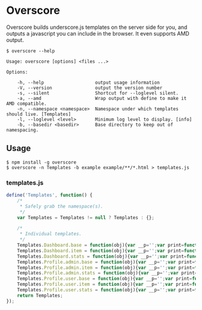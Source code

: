 Overscore
=========

Overscore builds underscore.js templates on the server side for you, and
outputs a javascript you can include in the browser. It even supports AMD
output.

    $ overscore --help

    Usage: overscore [options] <files ...>

    Options:

        -h, --help                   output usage information
        -V, --version                output the version number
        -s, --silent                 Shortcut for --loglevel silent.
        -a, --amd                    Wrap output with define to make it AMD compatible.
        -n, --namespace <namespace>  Namespace under which templates should live. [Templates]
        -l, --loglevel <level>       Minimum log level to display. [info]
        -b, --basedir <basedir>      Base directory to keep out of namespacing.

Usage
-----

    $ npm install -g overscore
    $ overscore -n Templates -b example example/**/*.html > templates.js

### templates.js

```javascript
define('Templates', function() {
    /*
     * Safely grab the namespace(s).
     */
    var Templates = Templates != null ? Templates : {};

    /*
     * Individual templates.
     */
    Templates.Dashboard.base = function(obj){var __p='';var print=function(){__p+=Array.prototype.join.call(arguments, '')};with(obj||{}){__p+='<!DOCTYPE HTML>\n<html lang="en">\n<head>\n    <meta charset="UTF-8">\n    <title></title>\n</head>\n<body>\n    '+( "Hello, world." )+'\n</body>\n</html>';}return __p;};
    Templates.Dashboard.item = function(obj){var __p='';var print=function(){__p+=Array.prototype.join.call(arguments, '')};with(obj||{}){__p+='<div class="view">\n    <input class="toggle" type="checkbox" '+( done ? 'checked="checked"' : '' )+' />\n    <label>'+( title )+'</label>\n    <a class="destroy"></a>\n</div>\n<input class="edit" type="text" value="'+( title )+'" />';}return __p;};
    Templates.Dashboard.stats = function(obj){var __p='';var print=function(){__p+=Array.prototype.join.call(arguments, '')};with(obj||{}){__p+=''; if (done) { ;__p+='\n    <a id="clear-completed">\n        Clear '+( done )+' completed '+( done == 1 ? 'item' : 'items' )+'\n    </a>\n'; } ;__p+='\n\n<div class="todo-count">\n    <b>'+( remaining )+'</b> '+( remaining == 1 ? 'item' : 'items' )+' left\n</div>';}return __p;};
    Templates.Profile.admin.base = function(obj){var __p='';var print=function(){__p+=Array.prototype.join.call(arguments, '')};with(obj||{}){__p+='<!DOCTYPE HTML>\n<html lang="en">\n<head>\n    <meta charset="UTF-8">\n    <title></title>\n</head>\n<body>\n    '+( "Hello, world." )+'\n</body>\n</html>';}return __p;};
    Templates.Profile.admin.item = function(obj){var __p='';var print=function(){__p+=Array.prototype.join.call(arguments, '')};with(obj||{}){__p+='<div class="view">\n    <input class="toggle" type="checkbox" '+( done ? 'checked="checked"' : '' )+' />\n    <label>'+( title )+'</label>\n    <a class="destroy"></a>\n</div>\n<input class="edit" type="text" value="'+( title )+'" />';}return __p;};
    Templates.Profile.admin.stats = function(obj){var __p='';var print=function(){__p+=Array.prototype.join.call(arguments, '')};with(obj||{}){__p+=''; if (done) { ;__p+='\n    <a id="clear-completed">\n        Clear '+( done )+' completed '+( done == 1 ? 'item' : 'items' )+'\n    </a>\n'; } ;__p+='\n\n<div class="todo-count">\n    <b>'+( remaining )+'</b> '+( remaining == 1 ? 'item' : 'items' )+' left\n</div>';}return __p;};
    Templates.Profile.user.base = function(obj){var __p='';var print=function(){__p+=Array.prototype.join.call(arguments, '')};with(obj||{}){__p+='<!DOCTYPE HTML>\n<html lang="en">\n<head>\n    <meta charset="UTF-8">\n    <title></title>\n</head>\n<body>\n    '+( "Hello, world." )+'\n</body>\n</html>';}return __p;};
    Templates.Profile.user.item = function(obj){var __p='';var print=function(){__p+=Array.prototype.join.call(arguments, '')};with(obj||{}){__p+='<div class="view">\n    <input class="toggle" type="checkbox" '+( done ? 'checked="checked"' : '' )+' />\n    <label>'+( title )+'</label>\n    <a class="destroy"></a>\n</div>\n<input class="edit" type="text" value="'+( title )+'" />';}return __p;};
    Templates.Profile.user.stats = function(obj){var __p='';var print=function(){__p+=Array.prototype.join.call(arguments, '')};with(obj||{}){__p+=''; if (done) { ;__p+='\n    <a id="clear-completed">\n        Clear '+( done )+' completed '+( done == 1 ? 'item' : 'items' )+'\n    </a>\n'; } ;__p+='\n\n<div class="todo-count">\n    <b>'+( remaining )+'</b> '+( remaining == 1 ? 'item' : 'items' )+' left\n</div>';}return __p;};
    return Templates;
});
```
